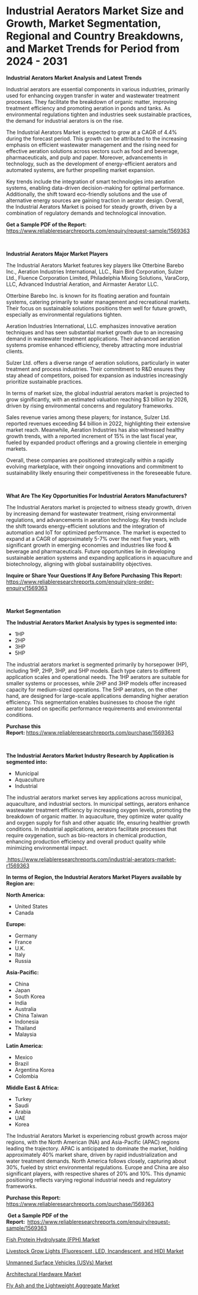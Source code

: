 <p><h1>Industrial Aerators Market Size and Growth, Market Segmentation, Regional and Country Breakdowns, and Market Trends for Period from 2024 -  2031</h1></p><p><strong>Industrial Aerators Market Analysis and Latest Trends</strong></p>
<p><p>Industrial aerators are essential components in various industries, primarily used for enhancing oxygen transfer in water and wastewater treatment processes. They facilitate the breakdown of organic matter, improving treatment efficiency and promoting aeration in ponds and tanks. As environmental regulations tighten and industries seek sustainable practices, the demand for industrial aerators is on the rise.</p><p>The Industrial Aerators Market is expected to grow at a CAGR of 4.4% during the forecast period. This growth can be attributed to the increasing emphasis on efficient wastewater management and the rising need for effective aeration solutions across sectors such as food and beverage, pharmaceuticals, and pulp and paper. Moreover, advancements in technology, such as the development of energy-efficient aerators and automated systems, are further propelling market expansion.</p><p>Key trends include the integration of smart technologies into aeration systems, enabling data-driven decision-making for optimal performance. Additionally, the shift toward eco-friendly solutions and the use of alternative energy sources are gaining traction in aerator design. Overall, the Industrial Aerators Market is poised for steady growth, driven by a combination of regulatory demands and technological innovation.</p></p>
<p><strong>Get a Sample PDF of the Report:&nbsp;</strong> <a href="https://www.reliableresearchreports.com/enquiry/request-sample/1569363?utm_campaign=123&utm_medium=2&utm_source=Github&utm_content=ia&utm_term=29122024&utm_id=industrial-aerators">https://www.reliableresearchreports.com/enquiry/request-sample/1569363</a></p>
<p>&nbsp;</p>
<p><strong>Industrial Aerators Major Market Players</strong></p>
<p><p>The Industrial Aerators Market features key players like Otterbine Barebo Inc., Aeration Industries International, LLC., Rain Bird Corporation, Sulzer Ltd., Fluence Corporation Limited, Philadelphia Mixing Solutions, VaraCorp, LLC, Advanced Industrial Aeration, and Airmaster Aerator LLC. </p><p>Otterbine Barebo Inc. is known for its floating aeration and fountain systems, catering primarily to water management and recreational markets. Their focus on sustainable solutions positions them well for future growth, especially as environmental regulations tighten. </p><p>Aeration Industries International, LLC. emphasizes innovative aeration techniques and has seen substantial market growth due to an increasing demand in wastewater treatment applications. Their advanced aeration systems promise enhanced efficiency, thereby attracting more industrial clients. </p><p>Sulzer Ltd. offers a diverse range of aeration solutions, particularly in water treatment and process industries. Their commitment to R&D ensures they stay ahead of competitors, poised for expansion as industries increasingly prioritize sustainable practices. </p><p>In terms of market size, the global industrial aerators market is projected to grow significantly, with an estimated valuation reaching $3 billion by 2026, driven by rising environmental concerns and regulatory frameworks. </p><p>Sales revenue varies among these players; for instance, Sulzer Ltd. reported revenues exceeding $4 billion in 2022, highlighting their extensive market reach. Meanwhile, Aeration Industries has also witnessed healthy growth trends, with a reported increment of 15% in the last fiscal year, fueled by expanded product offerings and a growing clientele in emerging markets. </p><p>Overall, these companies are positioned strategically within a rapidly evolving marketplace, with their ongoing innovations and commitment to sustainability likely ensuring their competitiveness in the foreseeable future.</p></p>
<p>&nbsp;</p>
<p><strong>What Are The Key Opportunities For Industrial Aerators Manufacturers?</strong></p>
<p><p>The Industrial Aerators market is projected to witness steady growth, driven by increasing demand for wastewater treatment, rising environmental regulations, and advancements in aeration technology. Key trends include the shift towards energy-efficient solutions and the integration of automation and IoT for optimized performance. The market is expected to expand at a CAGR of approximately 5-7% over the next five years, with significant growth in emerging economies and industries like food & beverage and pharmaceuticals. Future opportunities lie in developing sustainable aeration systems and expanding applications in aquaculture and biotechnology, aligning with global sustainability objectives.</p></p>
<p><strong>Inquire or Share Your Questions If Any Before Purchasing This Report:</strong> <a href="https://www.reliableresearchreports.com/enquiry/pre-order-enquiry/1569363?utm_campaign=123&utm_medium=2&utm_source=Github&utm_content=ia&utm_term=29122024&utm_id=industrial-aerators">https://www.reliableresearchreports.com/enquiry/pre-order-enquiry/1569363</a></p>
<p>&nbsp;</p>
<p><strong>Market Segmentation</strong></p>
<p><strong>The Industrial Aerators Market Analysis by types is segmented into:</strong></p>
<p><ul><li>1HP</li><li>2HP</li><li>3HP</li><li>5HP</li></ul></p>
<p><p>The industrial aerators market is segmented primarily by horsepower (HP), including 1HP, 2HP, 3HP, and 5HP models. Each type caters to different application scales and operational needs. The 1HP aerators are suitable for smaller systems or processes, while 2HP and 3HP models offer increased capacity for medium-sized operations. The 5HP aerators, on the other hand, are designed for large-scale applications demanding higher aeration efficiency. This segmentation enables businesses to choose the right aerator based on specific performance requirements and environmental conditions.</p></p>
<p><strong>Purchase this Report:&nbsp;</strong><a href="https://www.reliableresearchreports.com/purchase/1569363?utm_campaign=123&utm_medium=2&utm_source=Github&utm_content=ia&utm_term=29122024&utm_id=industrial-aerators">https://www.reliableresearchreports.com/purchase/1569363</a></p>
<p>&nbsp;</p>
<p><strong>The Industrial Aerators Market Industry Research by Application is segmented into:</strong></p>
<p><ul><li>Municipal</li><li>Aquaculture</li><li>Industrial</li></ul></p>
<p><p>The industrial aerators market serves key applications across municipal, aquaculture, and industrial sectors. In municipal settings, aerators enhance wastewater treatment efficiency by increasing oxygen levels, promoting the breakdown of organic matter. In aquaculture, they optimize water quality and oxygen supply for fish and other aquatic life, ensuring healthier growth conditions. In industrial applications, aerators facilitate processes that require oxygenation, such as bio-reactors in chemical production, enhancing production efficiency and overall product quality while minimizing environmental impact.</p></p>
<p><a href="https://www.reliableresearchreports.com/industrial-aerators-market-r1569363?utm_campaign=123&utm_medium=2&utm_source=Github&utm_content=ia&utm_term=29122024&utm_id=industrial-aerators">&nbsp;https://www.reliableresearchreports.com/industrial-aerators-market-r1569363</a></p>
<p><strong>In terms of Region, the Industrial Aerators Market Players available by Region are:</strong></p>
<p>
    <p> <strong> North America: </strong>
        <ul>
            <li>United States</li>
            <li>Canada</li>
        </ul>
        </p> 
    <p> <strong> Europe: </strong>
        <ul>
            <li>Germany</li>
            <li>France</li>
            <li>U.K.</li>
            <li>Italy</li>
            <li>Russia</li>
        </ul>
        </p> 
    <p> <strong> Asia-Pacific: </strong>
        <ul>
            <li>China</li>
            <li>Japan</li>
            <li>South Korea</li>
            <li>India</li>
            <li>Australia</li>
            <li>China Taiwan</li>
            <li>Indonesia</li>
            <li>Thailand</li>
            <li>Malaysia</li>
        </ul>
        </p> 
    <p> <strong> Latin America: </strong>
        <ul>
            <li>Mexico</li>
            <li>Brazil</li>
            <li>Argentina Korea</li>
            <li>Colombia</li>
        </ul>
        </p> 
    <p> <strong> Middle East & Africa: </strong>
        <ul>
            <li>Turkey</li>
            <li>Saudi</li>
            <li>Arabia</li>
            <li>UAE</li>
            <li>Korea</li>
        </ul>
    </p>
    </p>
<p><p>The Industrial Aerators Market is experiencing robust growth across major regions, with the North American (NA) and Asia-Pacific (APAC) regions leading the trajectory. APAC is anticipated to dominate the market, holding approximately 40% market share, driven by rapid industrialization and water treatment demands. North America follows closely, capturing about 30%, fueled by strict environmental regulations. Europe and China are also significant players, with respective shares of 20% and 10%. This dynamic positioning reflects varying regional industrial needs and regulatory frameworks.</p></p>
<p><strong>Purchase this Report: </strong><a href="https://www.reliableresearchreports.com/purchase/1569363?utm_campaign=123&utm_medium=2&utm_source=Github&utm_content=ia&utm_term=29122024&utm_id=industrial-aerators">https://www.reliableresearchreports.com/purchase/1569363</a></p>
<p>&nbsp;<strong>Get a Sample PDF of the Report:&nbsp;&nbsp;</strong><a href="https://www.reliableresearchreports.com/enquiry/request-sample/1569363?utm_campaign=123&utm_medium=2&utm_source=Github&utm_content=ia&utm_term=29122024&utm_id=industrial-aerators">https://www.reliableresearchreports.com/enquiry/request-sample/1569363</a></p>
<p><strong></strong></p>
<p><p><a href="https://github.com/birnbaumbulah0/Market-Research-Report-List-1/blob/main/fish-protein-hydrolysate-fph-market.md?utm_campaign=123&utm_medium=2&utm_source=Github&utm_content=ia&utm_term=29122024&utm_id=industrial-aerators">Fish Protein Hydrolysate (FPH) Market</a></p><p><a href="https://github.com/risingtrista99259/Market-Research-Report-List-1/blob/main/livestock-grow-lights-fluorescent-led-incandescent-and-hid-market.md?utm_campaign=123&utm_medium=2&utm_source=Github&utm_content=ia&utm_term=29122024&utm_id=industrial-aerators">Livestock Grow Lights (Fluorescent, LED, Incandescent, and HID) Market</a></p><p><a href="https://github.com/petbigbeepjn/Market-Research-Report-List-1/blob/main/unmanned-surface-vehicles-usvs-market.md?utm_campaign=123&utm_medium=2&utm_source=Github&utm_content=ia&utm_term=29122024&utm_id=industrial-aerators">Unmanned Surface Vehicles (USVs) Market</a></p><p><a href="https://github.com/luckyshygirl/Market-Research-Report-List-7/blob/main/architectural-hardware-market.md?utm_campaign=123&utm_medium=2&utm_source=Github&utm_content=ia&utm_term=29122024&utm_id=industrial-aerators">Architectural Hardware Market</a></p><p><a href="https://github.com/dmitriyvo6rog/Market-Research-Report-List-1/blob/main/fly-ash-and-the-lightweight-aggregate-market.md?utm_campaign=123&utm_medium=2&utm_source=Github&utm_content=ia&utm_term=29122024&utm_id=industrial-aerators">Fly Ash and the Lightweight Aggregate Market</a></p></p>